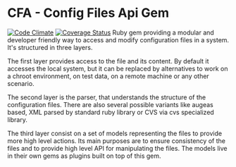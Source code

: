 CFA - Config Files Api Gem
=====================
[![Code Climate](https://codeclimate.com/github/config-files-api/config_files_api/badges/gpa.svg)](https://codeclimate.com/github/config-files-api/config_files_api)
[![Coverage Status](https://coveralls.io/repos/config-files-api/config_files_api/badge.svg?branch=master&service=github)](https://coveralls.io/github/config-files-api/config_files_api?branch=master)
Ruby gem providing a modular and developer friendly way to access and modify
configuration files in a  system. It's structured in three layers.

The first layer provides access to the file and its content. By default it
accesses the local system, but it can be replaced by alternatives to work
on a chroot environment, on test data, on a remote machine or any other
scenario.

The second layer is the parser, that understands the structure
of the configuration files. There are also several possible variants like augeas
based, XML parsed by standard ruby library or CVS via cvs specialized library.

The third layer consist on a set of models representing the files to provide
more high level actions. Its main purposes are to ensure consistency of the
files and to provide high level API for manipulating the files. The models
live in their own gems as plugins built on top of this gem.
